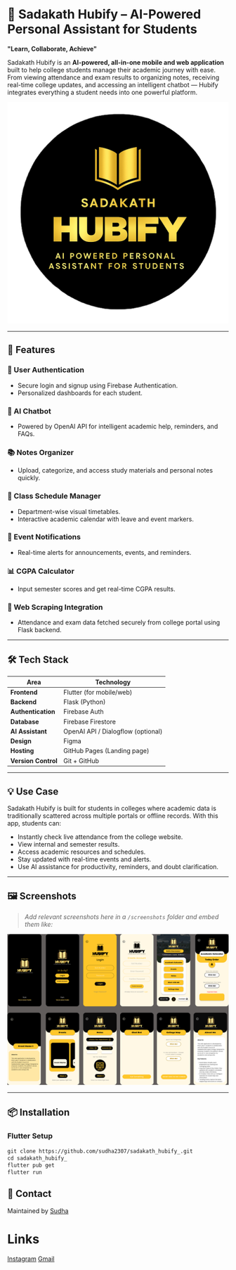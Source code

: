 # 📱 Sadakath Hubify – AI-Powered Personal Assistant for Students

**"Learn, Collaborate, Achieve"**

Sadakath Hubify is an **AI-powered, all-in-one mobile and web application** built to help college students manage their academic journey with ease. From viewing attendance and exam results to organizing notes, receiving real-time college updates, and accessing an intelligent chatbot — Hubify integrates everything a student needs into one powerful platform.

![Hubify Banner](assets/images/launch_logo2.png) 

---

## 🚀 Features

### 🔐 User Authentication
- Secure login and signup using Firebase Authentication.
- Personalized dashboards for each student.

### 🤖 AI Chatbot
- Powered by OpenAI API for intelligent academic help, reminders, and FAQs.

### 📚 Notes Organizer
- Upload, categorize, and access study materials and personal notes quickly.

### 📅 Class Schedule Manager
- Department-wise visual timetables.
- Interactive academic calendar with leave and event markers.

### 🔔 Event Notifications
- Real-time alerts for announcements, events, and reminders.

### 📊 CGPA Calculator
- Input semester scores and get real-time CGPA results.

### 🧠 Web Scraping Integration
- Attendance and exam data fetched securely from college portal using Flask backend.

---

## 🛠️ Tech Stack

| Area               | Technology                          |
|--------------------|--------------------------------------|
| **Frontend**       | Flutter (for mobile/web)             |
| **Backend**        | Flask (Python)                       |
| **Authentication** | Firebase Auth                        |
| **Database**       | Firebase Firestore                   |
| **AI Assistant**   | OpenAI API / Dialogflow (optional)   |
| **Design**         | Figma                                |
| **Hosting**        | GitHub Pages (Landing page)          |
| **Version Control**| Git + GitHub                         |

---

## 💡 Use Case

Sadakath Hubify is built for students in colleges where academic data is traditionally scattered across multiple portals or offline records. With this app, students can:

- Instantly check live attendance from the college website.
- View internal and semester results.
- Access academic resources and schedules.
- Stay updated with real-time events and alerts.
- Use AI assistance for productivity, reminders, and doubt clarification.

---

## 🖼️ Screenshots

> _Add relevant screenshots here in a `/screenshots` folder and embed them like:_

![UI Design](assets/images/HUBIFY.jpg)


---
## 📦 Installation

### Flutter Setup

```
git clone https://github.com/sudha2307/sadakath_hubify_.git
cd sadakath_hubify_
flutter pub get
flutter run

```

## 📧 Contact

Maintained by [Sudha]([https://www.linkedin.com/in/sudha2307](https://www.linkedin.com/in/sudhakar-m23))
# Links
[Instagram](https://www.instagram.com/_sudha_.exe/#)
[Gmail](mailto:m.sudha23ss@gmail.com)


